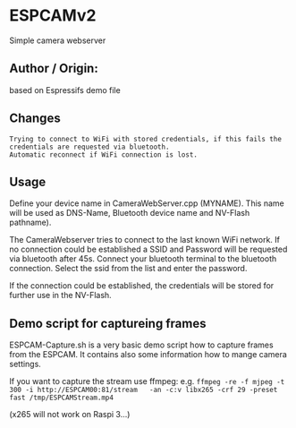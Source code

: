 # ESPCAMv2

Simple camera webserver



## Author / Origin:

based on Espressifs demo file 

## Changes
	
	Trying to connect to WiFi with stored credentials, if this fails the credentials are requested via bluetooth.
	Automatic reconnect if WiFi connection is lost.
	
		
## Usage

Define your device name in CameraWebServer.cpp (MYNAME). This name will be used as DNS-Name, Bluetooth device name and NV-Flash pathname).

The CameraWebserver tries to connect to the last known WiFi network. 
If no connection could be established a SSID and Password will be requested via bluetooth after 45s. 
Connect your bluetooth terminal to the bluetooth connection. Select the ssid from the list and enter the password. 

If the connection could be established, the credentials will be stored for further use in the NV-Flash.


## Demo script for captureing frames

ESPCAM-Capture.sh is a very basic demo script how to capture frames from the ESPCAM.
It contains also some information how to mange camera settings. 

If you want to capture the stream use ffmpeg:
e.g. `ffmpeg -re -f mjpeg -t 300 -i http://ESPCAM00:81/stream   -an -c:v libx265 -crf 29 -preset fast /tmp/ESPCAMStream.mp4`

(x265 will not work on Raspi 3...)



